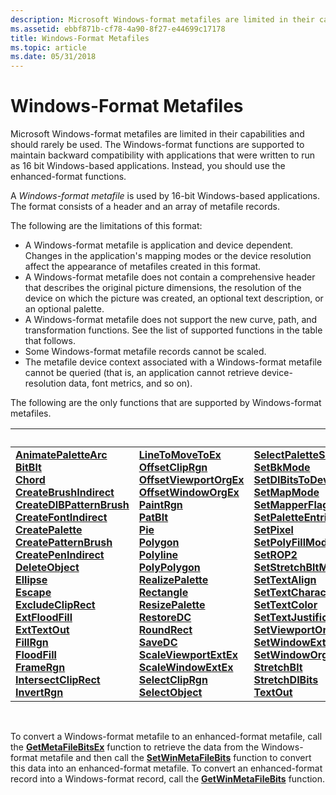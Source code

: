 ```yaml
---
description: Microsoft Windows-format metafiles are limited in their capabilities and should rarely be used.
ms.assetid: ebbf871b-cf78-4a90-8f27-e44699c17178
title: Windows-Format Metafiles
ms.topic: article
ms.date: 05/31/2018
---
```


# Windows-Format Metafiles

Microsoft Windows-format metafiles are limited in their capabilities and should rarely be used. The Windows-format functions are supported to maintain backward compatibility with applications that were written to run as 16 bit Windows-based applications. Instead, you should use the enhanced-format functions.

A *Windows-format metafile* is used by 16-bit Windows-based applications. The format consists of a header and an array of metafile records.

The following are the limitations of this format:

-   A Windows-format metafile is application and device dependent. Changes in the application's mapping modes or the device resolution affect the appearance of metafiles created in this format.
-   A Windows-format metafile does not contain a comprehensive header that describes the original picture dimensions, the resolution of the device on which the picture was created, an optional text description, or an optional palette.
-   A Windows-format metafile does not support the new curve, path, and transformation functions. See the list of supported functions in the table that follows.
-   Some Windows-format metafile records cannot be scaled.
-   The metafile device context associated with a Windows-format metafile cannot be queried (that is, an application cannot retrieve device-resolution data, font metrics, and so on).

The following are the only functions that are supported by Windows-format metafiles.



|      &nbsp;      |     &nbsp;         |          &nbsp;                             |
|------------------|--------------|---------------------------------------|
| [**AnimatePalette**](/windows/desktop/api/Wingdi/nf-wingdi-animatepalette)[**Arc**](/windows/desktop/api/Wingdi/nf-wingdi-arc)<br/> [**BitBlt**](/windows/desktop/api/Wingdi/nf-wingdi-bitblt)<br/> [**Chord**](/windows/desktop/api/Wingdi/nf-wingdi-chord)<br/> [**CreateBrushIndirect**](/windows/desktop/api/Wingdi/nf-wingdi-createbrushindirect)<br/> [**CreateDIBPatternBrush**](/windows/desktop/api/Wingdi/nf-wingdi-createdibpatternbrush)<br/> [**CreateFontIndirect**](/windows/desktop/api/Wingdi/nf-wingdi-createfontindirecta)<br/> [**CreatePalette**](/windows/desktop/api/Wingdi/nf-wingdi-createpalette)<br/> [**CreatePatternBrush**](/windows/desktop/api/Wingdi/nf-wingdi-createpatternbrush)<br/> [**CreatePenIndirect**](/windows/desktop/api/Wingdi/nf-wingdi-createpenindirect)<br/> [**DeleteObject**](/windows/desktop/api/Wingdi/nf-wingdi-deleteobject)<br/> [**Ellipse**](/windows/desktop/api/Wingdi/nf-wingdi-ellipse)<br/> [**Escape**](/windows/win32/api/wingdi/nf-wingdi-escape)<br/> [**ExcludeClipRect**](/windows/desktop/api/Wingdi/nf-wingdi-excludecliprect)<br/> [**ExtFloodFill**](/windows/desktop/api/Wingdi/nf-wingdi-extfloodfill)<br/> [**ExtTextOut**](/windows/desktop/api/Wingdi/nf-wingdi-exttextouta)<br/> [**FillRgn**](/windows/desktop/api/Wingdi/nf-wingdi-fillrgn)<br/> [**FloodFill**](/windows/desktop/api/Wingdi/nf-wingdi-floodfill)<br/> [**FrameRgn**](/windows/desktop/api/Wingdi/nf-wingdi-framergn)<br/> [**IntersectClipRect**](/windows/desktop/api/Wingdi/nf-wingdi-intersectcliprect)<br/> [**InvertRgn**](/windows/desktop/api/Wingdi/nf-wingdi-invertrgn)<br/> | [**LineTo**](/windows/desktop/api/Wingdi/nf-wingdi-lineto)[**MoveToEx**](/windows/desktop/api/Wingdi/nf-wingdi-movetoex)<br/> [**OffsetClipRgn**](/windows/desktop/api/Wingdi/nf-wingdi-offsetcliprgn)<br/> [**OffsetViewportOrgEx**](/windows/desktop/api/Wingdi/nf-wingdi-offsetviewportorgex)<br/> [**OffsetWindowOrgEx**](/windows/desktop/api/Wingdi/nf-wingdi-offsetwindoworgex)<br/> [**PaintRgn**](/windows/desktop/api/Wingdi/nf-wingdi-paintrgn)<br/> [**PatBlt**](/windows/desktop/api/Wingdi/nf-wingdi-patblt)<br/> [**Pie**](/windows/desktop/api/Wingdi/nf-wingdi-pie)<br/> [**Polygon**](/windows/desktop/api/Wingdi/nf-wingdi-polygon)<br/> [**Polyline**](/windows/desktop/api/Wingdi/nf-wingdi-polyline)<br/> [**PolyPolygon**](/windows/desktop/api/Wingdi/nf-wingdi-polypolygon)<br/> [**RealizePalette**](/windows/desktop/api/Wingdi/nf-wingdi-realizepalette)<br/> [**Rectangle**](/windows/desktop/api/Wingdi/nf-wingdi-rectangle)<br/> [**ResizePalette**](/windows/desktop/api/Wingdi/nf-wingdi-resizepalette)<br/> [**RestoreDC**](/windows/desktop/api/Wingdi/nf-wingdi-restoredc)<br/> [**RoundRect**](/windows/desktop/api/Wingdi/nf-wingdi-roundrect)<br/> [**SaveDC**](/windows/desktop/api/Wingdi/nf-wingdi-savedc)<br/> [**ScaleViewportExtEx**](/windows/desktop/api/Wingdi/nf-wingdi-scaleviewportextex)<br/> [**ScaleWindowExtEx**](/windows/desktop/api/Wingdi/nf-wingdi-scalewindowextex)<br/> [**SelectClipRgn**](/windows/desktop/api/Wingdi/nf-wingdi-selectcliprgn)<br/> [**SelectObject**](/windows/desktop/api/Wingdi/nf-wingdi-selectobject)<br/> | [**SelectPalette**](/windows/desktop/api/Wingdi/nf-wingdi-selectpalette)[**SetBkColor**](/windows/desktop/api/Wingdi/nf-wingdi-setbkcolor)<br/> [**SetBkMode**](/windows/desktop/api/Wingdi/nf-wingdi-setbkmode)<br/> [**SetDIBitsToDevice**](/windows/desktop/api/Wingdi/nf-wingdi-setdibitstodevice)<br/> [**SetMapMode**](/windows/desktop/api/Wingdi/nf-wingdi-setmapmode)<br/> [**SetMapperFlags**](/windows/desktop/api/Wingdi/nf-wingdi-setmapperflags)<br/> [**SetPaletteEntries**](/windows/desktop/api/Wingdi/nf-wingdi-setpaletteentries)<br/> [**SetPixel**](/windows/desktop/api/Wingdi/nf-wingdi-setpixel)<br/> [**SetPolyFillMode**](/windows/desktop/api/Wingdi/nf-wingdi-setpolyfillmode)<br/> [**SetROP2**](/windows/desktop/api/Wingdi/nf-wingdi-setrop2)<br/> [**SetStretchBltMode**](/windows/desktop/api/Wingdi/nf-wingdi-setstretchbltmode)<br/> [**SetTextAlign**](/windows/desktop/api/Wingdi/nf-wingdi-settextalign)<br/> [**SetTextCharacterExtra**](/windows/desktop/api/Wingdi/nf-wingdi-settextcharacterextra)<br/> [**SetTextColor**](/windows/desktop/api/Wingdi/nf-wingdi-settextcolor)<br/> [**SetTextJustification**](/windows/desktop/api/Wingdi/nf-wingdi-settextjustification)<br/> [**SetViewportOrgEx**](/windows/desktop/api/Wingdi/nf-wingdi-setviewportorgex)<br/> [**SetWindowExtEx**](/windows/desktop/api/Wingdi/nf-wingdi-setwindowextex)<br/> [**SetWindowOrgEx**](/windows/desktop/api/Wingdi/nf-wingdi-setwindoworgex)<br/> [**StretchBlt**](/windows/desktop/api/Wingdi/nf-wingdi-stretchblt)<br/> [**StretchDIBits**](/windows/desktop/api/Wingdi/nf-wingdi-stretchdibits)<br/> [**TextOut**](/windows/desktop/api/Wingdi/nf-wingdi-textouta)<br/> |



 

To convert a Windows-format metafile to an enhanced-format metafile, call the [**GetMetaFileBitsEx**](/windows/desktop/api/Wingdi/nf-wingdi-getmetafilebitsex) function to retrieve the data from the Windows-format metafile and then call the [**SetWinMetaFileBits**](/windows/desktop/api/Wingdi/nf-wingdi-setwinmetafilebits) function to convert this data into an enhanced-format metafile. To convert an enhanced-format record into a Windows-format record, call the [**GetWinMetaFileBits**](/windows/desktop/api/Wingdi/nf-wingdi-getwinmetafilebits) function.

 

 
